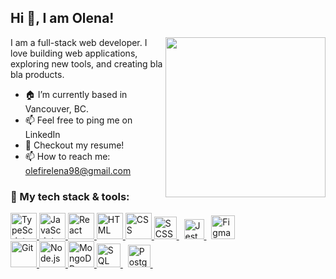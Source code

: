 ## Hi 👋, I am Olena!

<img align="right" src="https://github.com/alefirr/alefirr/assets/110906154/5d0df891-545c-4626-969f-99262701d858" width="256" />

I am a full-stack web developer. I love building web applications, exploring new tools, and creating bla bla products.

- 🏠 I’m currently based in Vancouver, BC.
- 📫 Feel free to ping me on LinkedIn
- 📝 Checkout my resume!
- 📫 How to reach me: olefirelena98@gmail.com


### 🔨 My tech stack & tools:

<!--- Frontend -->
<a href="https://www.typescriptlang.org/" target="_blank">
  <img alt="TypeScript" height="42px" src="https://github.com/alefirr/alefirr/assets/110906154/67c1145e-458e-4b97-882f-0b276026ea0f">
</a>
<a href="https://developer.mozilla.org/en-US/docs/Web/JavaScript" target="_blank">
  <img alt="JavaScript" height="42px" src="https://github.com/alefirr/alefirr/assets/110906154/88e6cf0e-3077-405f-9e3c-0d37d617b738">
</a>
<a href="https://reactjs.org/" target="_blank">
  <img alt="React" height="42px" src="https://github.com/alefirr/alefirr/assets/110906154/fc45284f-48ae-4c81-8b46-f96b4992567f">
</a>
<a href="https://developer.mozilla.org/en-US/docs/Web/HTML" target="_blank">
  <img alt="HTML" height="42px" src="https://github.com/alefirr/alefirr/assets/110906154/52516ac0-2fbd-4883-9da0-fe3564e9bdad">
</a>
<a href="https://developer.mozilla.org/en-US/docs/Web/CSS" target="_blank">
  <img alt="CSS" height="42px" src="https://github.com/alefirr/alefirr/assets/110906154/124039c6-c948-49d1-aedc-699a906be238">
</a>
<a href="https://sass-lang.com/" target="_blank">
  <img alt="SCSS" height="36px" src="https://github.com/alefirr/alefirr/assets/110906154/40f23109-06ea-4556-8cf5-e392ce367eba">
</a>
&nbsp;
<a href="https://jestjs.io/" target="_blank">
  <img alt="Jest" height="32px" src="https://github.com/alefirr/alefirr/assets/110906154/9a94b81a-3250-45bc-bfb8-4d97ccb5f433">
</a>
&nbsp;
<a href="https://www.figma.com/" target="_blank">
  <img alt="Figma" height="38px" src="https://github.com/alefirr/alefirr/assets/110906154/3ad86eb4-4504-4192-9426-dc0e70d25a91">
</a><br>


<!--- Backend -->
<a href="https://git-scm.com/" target="_blank">
  <img alt="Git" height="42px" src="https://github.com/alefirr/alefirr/assets/110906154/59a57576-815f-40e9-9232-066005cef4bb">
</a>
<a href="https://nodejs.org/" target="_blank">
  <img alt="Node.js" height="42px" src="https://github.com/alefirr/alefirr/assets/110906154/599cebbe-71ab-49fd-95cd-9b807565862c">
</a>
<a href="https://www.mongodb.com/" target="_blank">
  <img alt="MongoDB" height="42px" src="https://github.com/alefirr/alefirr/assets/110906154/f7bbd8ff-8fb6-4a26-a803-29fef4906e54">
</a>
<a href="https://en.wikipedia.org/wiki/SQL" target="_blank">
  <img alt="SQL" height="38px" src="https://github.com/alefirr/alefirr/assets/110906154/b98c0c7c-de8b-447d-9da6-66e97ddf8b79">
</a>
&nbsp;
<a href="https://www.postgresql.org/" target="_blank">
  <img alt="PostgreSQL" height="36px" src="https://github.com/alefirr/alefirr/assets/110906154/b1db3bda-a5a4-4f28-91b1-8dabd9504884">
</a>
&nbsp;

<br>

<!--- 
<a href="" target="_blank">
  <img alt="" height="42px" src="">
</a>
-->
